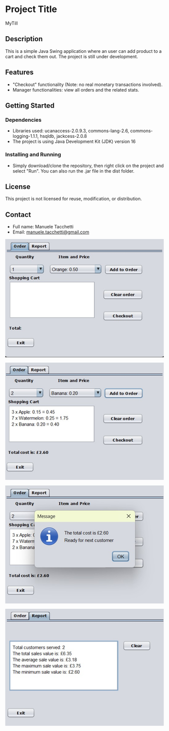 # Project Title
MyTill

## Description
This is a simple Java Swing application where an user can add product to a cart and check them out. The project is still under development.

## Features
- "Checkout" functionality (Note: no real monetary transactions involved).
- Manager functionalities: view all orders and the related stats.

## Getting Started

### Dependencies
- Libraries used: ucanaccess-2.0.9.3, commons-lang-2.6, commons-logging-1.1.1, hsqldb, jackcess-2.0.8
- The project is using Java Development Kit (JDK) version 16

### Installing and Running
- Simply download/clone the repository, then right click on the project and select "Run". You can also run the .jar file in the dist folder.

## License
This project is not licensed for reuse, modification, or distribution.

## Contact
- Full name: Manuele Tacchetti
- Email: manuele.tacchetti@gmail.com

![Home page](Screenshots/01.jpg)

![Products added](Screenshots/02.jpg)

![Checkout feedback](Screenshots/03.jpg)

![Report page](Screenshots/04.jpg)

